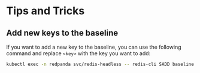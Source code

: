 # Tips and Tricks

## Add new keys to the baseline

If you want to add a new key to the baseline, you can use the following command and replace `<key>` with the key you want to add:

```bash
kubectl exec -n redpanda svc/redis-headless -- redis-cli SADD baseline "<key>"
```